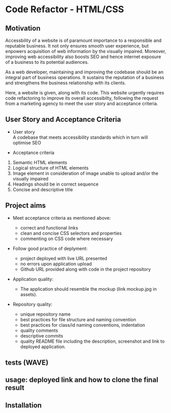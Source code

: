 # Code Refactor - HTML/CSS

## Motivation

Accessbility of a website is of paramount importance to a responsible and reputable business. It not only ensures smooth user experience, but enpowers acquisition of web information by the visually impaired. Moreover, improving web accessibility also boosts SEO and hence internet exposure of a business to its potential audiences.

As a web developer, maintaining and improving the codebase should be an integral part of business operations. It sustains the reputation of a business and strengthens the business relationship with its clients.

Here, a website is given, along with its code. This website urgently requires code refactoring to improve its overall accessibilty, following the request from a marketing agency to meet the user story and acceptance criteria.

## User Story and Acceptance Criteria

- User story<br>
  A codebase that meets accessibility standards which in turn will optimise SEO

- Acceptance criteria<br>

1. Semantic HTML elements
2. Logical structure of HTML elements
3. Image element in consideration of image unable to upload and/or the visually impaired
4. Headings should be in correct sequence
5. Concise and descriptive title

## Project aims

- Meet acceptance criteria as mentioned above:

  - correct and functional links
  - clean and concise CSS selectors and properties
  - commenting on CSS code where necessary

- Follow good practice of deplyment:

  - project deployed with live URL presented
  - no errors upon application upload
  - Github URL provided along with code in the project repository

- Application quality:

  - The application should resemble the mockup (link mockup.jpg in assets).

- Repository quality:

  - unique repository name
  - best practices for file structure and naming convention
  - best practices for class/id naming conventions, indentation
  - quality comments
  - descriptive commits
  - quality README file including the description, screenshot and link to deployed application.

## tests (WAVE)

## usage: deployed link and how to clone the final result

## Installation
